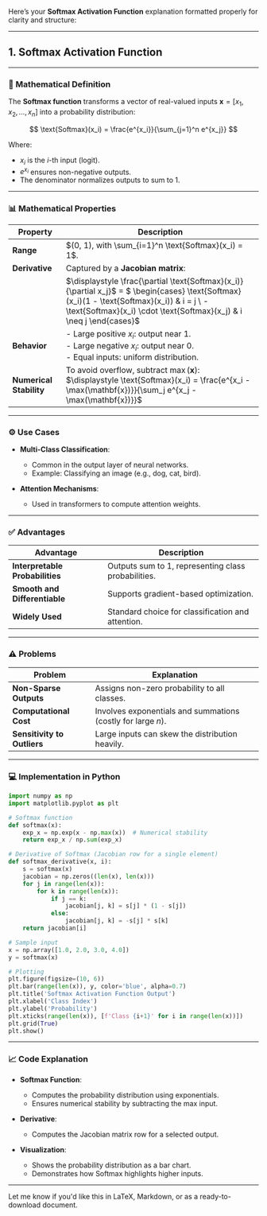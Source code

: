 Here’s your **Softmax Activation Function** explanation formatted properly for clarity and structure:

---

## 1. Softmax Activation Function

---

### 📐 Mathematical Definition

The **Softmax function** transforms a vector of real-valued inputs $\mathbf{x} = [x_1, x_2, \dots, x_n]$ into a probability distribution:

$$
\text{Softmax}(x_i) = \frac{e^{x_i}}{\sum_{j=1}^n e^{x_j}}
$$

Where:

* $x_i$ is the $i$-th input (logit).
* $e^{x_i}$ ensures non-negative outputs.
* The denominator normalizes outputs to sum to 1.

---

### 📊 Mathematical Properties

| Property                | Description                                                                                                                                                                                                     |
| ----------------------- | --------------------------------------------------------------------------------------------------------------------------------------------------------------------------------------------------------------- |
| **Range**               | $(0, 1), with \sum_{i=1}^n \text{Softmax}(x_i) = 1$.                                                                                                                                                          |
| **Derivative**          | Captured by a **Jacobian matrix**:                                                                                                                                                                              |
|                         | $\displaystyle \frac{\partial \text{Softmax}(x_i)}{\partial x_j}$ = $ \begin{cases} \text{Softmax}(x_i)(1 - \text{Softmax}(x_i)) & i   = j \\ -\text{Softmax}(x_i) \cdot \text{Softmax}(x_j) & i \neq j \end{cases}$ |
| **Behavior**            | - Large positive $x_i$: output near 1.<br> - Large negative $x_i$: output near 0.<br> - Equal inputs: uniform distribution.                                                                                     |
| **Numerical Stability** | To avoid overflow, subtract $\max(\mathbf{x})$:<br>$\displaystyle \text{Softmax}(x_i) = \frac{e^{x_i - \max(\mathbf{x})}}{\sum_j e^{x_j - \max(\mathbf{x})}}$                                                   |

---

### ⚙️ Use Cases

* **Multi-Class Classification**:

  * Common in the output layer of neural networks.
  * Example: Classifying an image (e.g., dog, cat, bird).

* **Attention Mechanisms**:

  * Used in transformers to compute attention weights.

---

### ✅ Advantages

| Advantage                       | Description                                         |
| ------------------------------- | --------------------------------------------------- |
| **Interpretable Probabilities** | Outputs sum to 1, representing class probabilities. |
| **Smooth and Differentiable**   | Supports gradient-based optimization.               |
| **Widely Used**                 | Standard choice for classification and attention.   |

---

### ⚠️ Problems

| Problem                     | Explanation                                                  |
| --------------------------- | ------------------------------------------------------------ |
| **Non-Sparse Outputs**      | Assigns non-zero probability to all classes.                 |
| **Computational Cost**      | Involves exponentials and summations (costly for large $n$). |
| **Sensitivity to Outliers** | Large inputs can skew the distribution heavily.              |

---

### 💻 Implementation in Python

```python
import numpy as np
import matplotlib.pyplot as plt

# Softmax function
def softmax(x):
    exp_x = np.exp(x - np.max(x))  # Numerical stability
    return exp_x / np.sum(exp_x)

# Derivative of Softmax (Jacobian row for a single element)
def softmax_derivative(x, i):
    s = softmax(x)
    jacobian = np.zeros((len(x), len(x)))
    for j in range(len(x)):
        for k in range(len(x)):
            if j == k:
                jacobian[j, k] = s[j] * (1 - s[j])
            else:
                jacobian[j, k] = -s[j] * s[k]
    return jacobian[i]

# Sample input
x = np.array([1.0, 2.0, 3.0, 4.0])
y = softmax(x)

# Plotting
plt.figure(figsize=(10, 6))
plt.bar(range(len(x)), y, color='blue', alpha=0.7)
plt.title('Softmax Activation Function Output')
plt.xlabel('Class Index')
plt.ylabel('Probability')
plt.xticks(range(len(x)), [f'Class {i+1}' for i in range(len(x))])
plt.grid(True)
plt.show()
```

---

### 📈 Code Explanation

* **Softmax Function**:

  * Computes the probability distribution using exponentials.
  * Ensures numerical stability by subtracting the max input.

* **Derivative**:

  * Computes the Jacobian matrix row for a selected output.

* **Visualization**:

  * Shows the probability distribution as a bar chart.
  * Demonstrates how Softmax highlights higher inputs.

---

Let me know if you'd like this in LaTeX, Markdown, or as a ready-to-download document.
